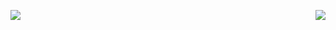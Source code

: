 
<p>
  <a 
    href="https://github-readme-stats.vercel.app/api/top-langs/?username=KelovpString&theme=buefy&layout=compact" 
    target="_blank"
    rel="noopener noreferrer"
  >
    <img 
      align="left" 
      src="https://github-readme-stats.vercel.app/api/top-langs/?username=KelovpString&theme=buefy&layout=compact"
    >
  </a>
  <a 
    href="https://github-readme-stats.vercel.app/api?username=KelovpString&show_icons=true&count_private=true&hide_border=true&cache_seconds=1900" 
    target="_blank"
    rel="noopener noreferrer"
  >
    <img 
      align="right" 
      src="https://github-readme-stats.vercel.app/api?username=KelovpString&show_icons=true&count_private=true&hide_border=true&cache_seconds=1900"
    >
  </a>
</p>
